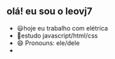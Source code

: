 ## olá! eu sou o leovj7
- 😃hoje eu trabalho com elétrica
- 🤩estudo javascript/html/css
- 😄 Pronouns: ele/dele
- 
